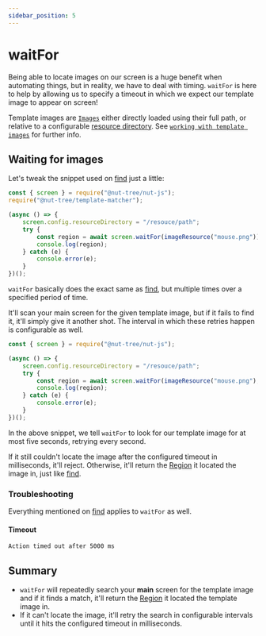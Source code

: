 ```yaml
---
sidebar_position: 5
---
```


# waitFor

Being able to locate images on our screen is a huge benefit when automating things, but in reality, we have to deal with timing.
`waitFor` is here to help by allowing us to specify a timeout in which we expect our template image to appear on screen!

Template images are [`Images`](../datatypes/image.md) either directly loaded using their full path, or relative to a configurable [resource directory](https://nut-tree.github.io/apidoc/classes/screen_class.ScreenClass.html#config).
See [`working with template images`](template-images.md#working-with-template-images) for further info.

## Waiting for images

Let's tweak the snippet used on [find](find.md) just a little:

```js {6}
const { screen } = require("@nut-tree/nut-js");
require("@nut-tree/template-matcher");

(async () => {
    screen.config.resourceDirectory = "/resouce/path";
    try {
        const region = await screen.waitFor(imageResource("mouse.png"));
        console.log(region);
    } catch (e) {
        console.error(e);
    }
})();
```

`waitFor` basically does the exact same as [find](find.md), but multiple times over a specified period of time.

It'll scan your main screen for the given template image, but if it fails to find it, it'll simply give it another shot.
The interval in which these retries happen is configurable as well.

```js
const { screen } = require("@nut-tree/nut-js");

(async () => {
    screen.config.resourceDirectory = "/resouce/path";
    try {
        const region = await screen.waitFor(imageResource("mouse.png"), 5000, 1000);
        console.log(region);
    } catch (e) {
        console.error(e);
    }
})();
```

In the above snippet, we tell `waitFor` to look for our template image for at most five seconds, retrying every second.

If it still couldn't locate the image after the configured timeout in milliseconds, it'll reject.
Otherwise, it'll return the [Region](https://nut-tree.github.io/apidoc/classes/region_class.Region.html) it located the image in, just like [find](find.md).

### Troubleshooting

Everything mentioned on [find](find.md) applies to `waitFor` as well.

#### Timeout

`Action timed out after 5000 ms`

## Summary

- `waitFor` will repeatedly search your **main** screen for the template image and if it finds a match, it'll return the [Region](https://nut-tree.github.io/apidoc/classes/region_class.Region.html) it located the template image in.
- If it can't locate the image, it'll retry the search in configurable intervals until it hits the configured timeout in milliseconds.
